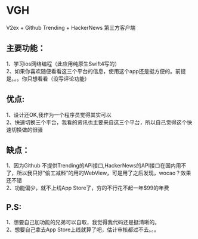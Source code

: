 # VGH
V2ex + Github Trending + HackerNews 第三方客户端

## 主要功能：

1、学习ios网络编程（此应用纯原生Swift4写的）<br>
2、如果你喜欢随便看看这三个平台的信息，使用这个app还是挺方便的。前提是。。。你只想看看（没写评论功能）

## 优点:

1、设计还OK,我作为一个程序员觉得其实可以<br>
2、快速切换三个平台，我看的资讯也主要来自这三个平台，所以自己觉得这个快速切换做的很骚

## 缺点：

1、因为Github 不提供Trending的APi接口,HackerNews的API接口在国内用不了，所以我只好”偷工减料“的用的WebView，可是用了之后发现，wocao？效果还不错<br>
2、功能偏少，就不上线App Store了，穷的不行花不起一年$99的年费

## P.S:

1、想要自己加功能的兄弟可以自取，我觉得我代码还是挺清晰的。<br>
2、想要自己拿去App Store上线就算了吧，估计审核都过不去。。。

